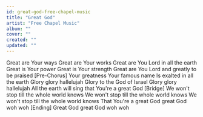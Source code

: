 ```yaml
---
id: great-god-free-chapel-music
title: "Great God"
artist: "Free Chapel Music"
album: ""
cover: ""
created: ""
updated: ""
---
```


Great are Your ways
Great are Your works
Great are You Lord in all the earth
Great is Your power
Great is Your strength
Great are You Lord and greatly to be praised
[Pre-Chorus]
Your greatness Your famous name
Is exalted in all the earth
Glory glory hallelujah
Glory to the God of Israel
Glory glory hallelujah
All the earth will sing that You're a great God
[Bridge]
We won't stop till the whole world knows
We won't stop till the whole world knows
We won't stop till the whole world knows
That You're a great God great God woh woh
[Ending]
Great God great God woh woh